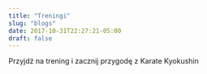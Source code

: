 ```yaml
---
title: "Treningi"
slug: "blogs"
date: 2017-10-31T22:27:21-05:00
draft: false
---
```


Przyjdź na trening i zacznij przygodę z Karate Kyokushin
